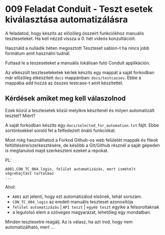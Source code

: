 # 009 Feladat Conduit - Teszt esetek kiválasztása automatizálásra

A feladatod, hogy készíts az előzőleg összeírt funkciókhoz manuális teszteseteket. Ha kell nézzd vissza a 0. hét videós konzultációit.

Használd a nulladik héten megosztott Teszteset sablon-t ha nincs jobb formátum amit használni tudnál.

Futtasd le a teszeseteket a manuális lokálisan futó Conduit applikáción.

Az elkészült teszteseteketek kérlek készíts egy mappát a saját forkodban már előzőleg elkészített `docs` mappánban: `docs/testcasses`. Ebbe a mappába add hozzá az összes testcase-t amit készítettél.

## Kérdések amiket meg kell válaszolnod 
Ezek közül a tesztesetek közül melyikre készítenél és milyen automatizált tesztet? Miért? 

A saját forkodban készíts egy `docs/selected_for_automation.txt` fájlt. Ebbe sortörésekkel sorold fel a felfedezett önáló funkciókat.

Most még használhatod a Forkod Github-os web felületét mappák és fileok feltöltésére/szerkesztésére, de később a Git/Github résznél a saját gépeden is megtanulod majd szerkeszteni ezeket a repokat.

PL:
```
A001,CON_TC_004_login, felület automatizázás, mert ismételt végrehajtást tartalmaz
...
```
Ahol:
* `A001` azt jelenti, hogy ezt automatizálod elsőnek, tehát sorszám.
* `CON_TC_004_login` az eredeti manuális teszteset azonosítója
* `felület automatizázás` | `API teszt` | `egyéb teszt` egyike a felsoroltaknak
* a legutolsó elem a szöveges magyarázat, lehetőleg egy mondatban.

Minden tesztesetre reagálj. Az is válasz, ha azt írod, hogy nem automatizálható, mert ...
